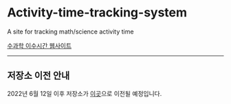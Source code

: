 # Activity-time-tracking-system
A site for tracking math/science activity time

[수과학 이수시간 웹사이트](https://jamsinsci.com)

***

## 저장소 이전 안내

2022년 6월 12일 이후 저장소가 [이곳](https://github.com/RODELA5/activity-time-tracking-system)으로 이전될 예정입니다. 
